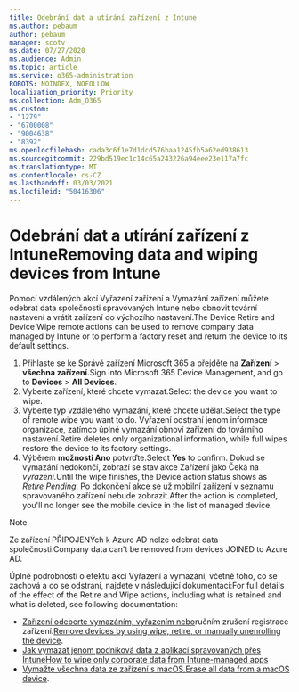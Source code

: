 ```yaml
---
title: Odebrání dat a utírání zařízení z Intune
ms.author: pebaum
author: pebaum
manager: scotv
ms.date: 07/27/2020
ms.audience: Admin
ms.topic: article
ms.service: o365-administration
ROBOTS: NOINDEX, NOFOLLOW
localization_priority: Priority
ms.collection: Adm_O365
ms.custom:
- "1279"
- "6700008"
- "9004638"
- "8392"
ms.openlocfilehash: cada3c6f1e7d1dcd576baa1245fb5a62ed938613
ms.sourcegitcommit: 229bd519ec1c14c65a243226a94eee23e117a7fc
ms.translationtype: MT
ms.contentlocale: cs-CZ
ms.lasthandoff: 03/03/2021
ms.locfileid: "50416306"
---
```

# <a name="removing-data-and-wiping-devices-from-intune"></a><span data-ttu-id="bcd7f-102">Odebrání dat a utírání zařízení z Intune</span><span class="sxs-lookup"><span data-stu-id="bcd7f-102">Removing data and wiping devices from Intune</span></span>

<span data-ttu-id="bcd7f-103">Pomocí vzdálených akcí Vyřazení zařízení a Vymazání zařízení můžete odebrat data společnosti spravovaných Intune nebo obnovit tovární nastavení a vrátit zařízení do výchozího nastavení.</span><span class="sxs-lookup"><span data-stu-id="bcd7f-103">The Device Retire and Device Wipe remote actions can be used to remove company data managed by Intune or to perform a factory reset and return the device to its default settings.</span></span>

1. <span data-ttu-id="bcd7f-104">Přihlaste se ke Správě zařízení Microsoft 365 a přejděte na **Zařízení**  >  **všechna zařízení.**</span><span class="sxs-lookup"><span data-stu-id="bcd7f-104">Sign into Microsoft 365 Device Management, and go to **Devices** > **All Devices**.</span></span>
2. <span data-ttu-id="bcd7f-105">Vyberte zařízení, které chcete vymazat.</span><span class="sxs-lookup"><span data-stu-id="bcd7f-105">Select the device you want to wipe.</span></span>
3. <span data-ttu-id="bcd7f-106">Vyberte typ vzdáleného vymazání, které chcete udělat.</span><span class="sxs-lookup"><span data-stu-id="bcd7f-106">Select the type of remote wipe you want to do.</span></span> <span data-ttu-id="bcd7f-107">Vyřazení odstraní jenom informace organizace, zatímco úplné vymazání obnoví zařízení do továrního nastavení.</span><span class="sxs-lookup"><span data-stu-id="bcd7f-107">Retire deletes only organizational information, while full wipes restore the device to its factory settings.</span></span>
4. <span data-ttu-id="bcd7f-108">Výběrem **možnosti Ano** potvrďte.</span><span class="sxs-lookup"><span data-stu-id="bcd7f-108">Select **Yes** to confirm.</span></span> <span data-ttu-id="bcd7f-109">Dokud se vymazání nedokončí, zobrazí se stav akce Zařízení jako Čeká na *vyřazení.*</span><span class="sxs-lookup"><span data-stu-id="bcd7f-109">Until the wipe finishes, the Device action status shows as *Retire Pending*.</span></span>
    <span data-ttu-id="bcd7f-110">Po dokončení akce se už mobilní zařízení v seznamu spravovaného zařízení nebude zobrazit.</span><span class="sxs-lookup"><span data-stu-id="bcd7f-110">After the action is completed, you'll no longer see the mobile device in the list of managed device.</span></span>

> [!NOTE]
> <span data-ttu-id="bcd7f-111">Ze zařízení PŘIPOJENÝch k Azure AD nelze odebrat data společnosti.</span><span class="sxs-lookup"><span data-stu-id="bcd7f-111">Company data can't be removed from devices JOINED to Azure AD.</span></span> 

<span data-ttu-id="bcd7f-112">Úplné podrobnosti o efektu akcí Vyřazení a vymazání, včetně toho, co se zachová a co se odstraní, najdete v následující dokumentaci:</span><span class="sxs-lookup"><span data-stu-id="bcd7f-112">For full details of the effect of the Retire and Wipe actions, including what is retained and what is deleted, see following documentation:</span></span>

- <span data-ttu-id="bcd7f-113">[Zařízení odeberte vymazáním, vyřazením nebo](https://docs.microsoft.com/mem/intune/remote-actions/devices-wipe)ručním zrušení registrace zařízení.</span><span class="sxs-lookup"><span data-stu-id="bcd7f-113">[Remove devices by using wipe, retire, or manually unenrolling the device](https://docs.microsoft.com/mem/intune/remote-actions/devices-wipe).</span></span>
- [<span data-ttu-id="bcd7f-114">Jak vymazat jenom podniková data z aplikací spravovaných přes Intune</span><span class="sxs-lookup"><span data-stu-id="bcd7f-114">How to wipe only corporate data from Intune-managed apps</span></span>](https://docs.microsoft.com/mem/intune/apps/apps-selective-wipe)
- <span data-ttu-id="bcd7f-115">[Vymažte všechna data ze zařízení s macOS.](https://docs.microsoft.com/mem/intune/remote-actions/device-erase)</span><span class="sxs-lookup"><span data-stu-id="bcd7f-115">[Erase all data from a macOS device](https://docs.microsoft.com/mem/intune/remote-actions/device-erase).</span></span>